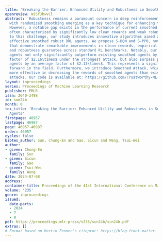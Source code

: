 ```yaml
---
title: 'Breaking the Barrier: Enhanced Utility and Robustness in Smoothed DRL Agents'
openreview: WJ5fJhwvCl
abstract: 'Robustness remains a paramount concern in deep reinforcement learning (DRL),
  with randomized smoothing emerging as a key technique for enhancing this attribute.
  However, a notable gap exists in the performance of current smoothed DRL agents,
  often characterized by significantly low clean rewards and weak robustness. In response
  to this challenge, our study introduces innovative algorithms aimed at training
  effective smoothed robust DRL agents. We propose S-DQN and S-PPO, novel approaches
  that demonstrate remarkable improvements in clean rewards, empirical robustness,
  and robustness guarantee across standard RL benchmarks. Notably, our S-DQN and S-PPO
  agents not only significantly outperform existing smoothed agents by an average
  factor of $2.16\times$ under the strongest attack, but also surpass previous robustly-trained
  agents by an average factor of $2.13\times$. This represents a significant leap
  forward in the field. Furthermore, we introduce Smoothed Attack, which is $1.89\times$
  more effective in decreasing the rewards of smoothed agents than existing adversarial
  attacks. Our code is available at: https://github.com/Trustworthy-ML-Lab/Robust_HighUtil_Smoothed_DRL'
layout: inproceedings
series: Proceedings of Machine Learning Research
publisher: PMLR
issn: 2640-3498
id: sun24b
month: 0
tex_title: 'Breaking the Barrier: Enhanced Utility and Robustness in Smoothed {DRL}
  Agents'
firstpage: 46957
lastpage: 46987
page: 46957-46987
order: 46957
cycles: false
bibtex_author: Sun, Chung-En and Gao, Sicun and Weng, Tsui-Wei
author:
- given: Chung-En
  family: Sun
- given: Sicun
  family: Gao
- given: Tsui-Wei
  family: Weng
date: 2024-07-08
address:
container-title: Proceedings of the 41st International Conference on Machine Learning
volume: '235'
genre: inproceedings
issued:
  date-parts:
  - 2024
  - 7
  - 8
pdf: https://proceedings.mlr.press/v235/sun24b/sun24b.pdf
extras: []
# Format based on Martin Fenner's citeproc: https://blog.front-matter.io/posts/citeproc-yaml-for-bibliographies/
---
```

